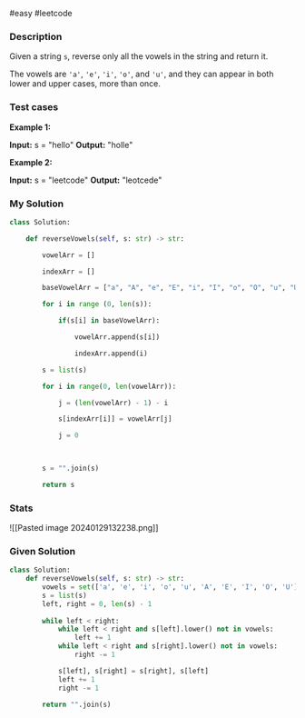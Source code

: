 #easy #leetcode 
### Description
Given a string `s`, reverse only all the vowels in the string and return it.

The vowels are `'a'`, `'e'`, `'i'`, `'o'`, and `'u'`, and they can appear in both lower and upper cases, more than once.

### Test cases
**Example 1:**

**Input:** s = "hello"
**Output:** "holle"

**Example 2:**

**Input:** s = "leetcode"
**Output:** "leotcede"

### My Solution 
```Python
class Solution:

    def reverseVowels(self, s: str) -> str:

        vowelArr = []

        indexArr = []

        baseVowelArr = ["a", "A", "e", "E", "i", "I", "o", "O", "u", "U"]

        for i in range (0, len(s)):

            if(s[i] in baseVowelArr):

                vowelArr.append(s[i])

                indexArr.append(i)

        s = list(s)

        for i in range(0, len(vowelArr)):

            j = (len(vowelArr) - 1) - i

            s[indexArr[i]] = vowelArr[j]

            j = 0

  

        s = "".join(s)

        return s
```

### Stats
![[Pasted image 20240129132238.png]]
### Given Solution
```Python
class Solution:
    def reverseVowels(self, s: str) -> str:
        vowels = set(['a', 'e', 'i', 'o', 'u', 'A', 'E', 'I', 'O', 'U'])
        s = list(s)
        left, right = 0, len(s) - 1
        
        while left < right:
            while left < right and s[left].lower() not in vowels:
                left += 1
            while left < right and s[right].lower() not in vowels:
                right -= 1

            s[left], s[right] = s[right], s[left]
            left += 1
            right -= 1

        return "".join(s)
```
